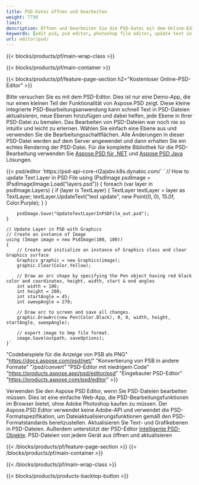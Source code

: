 ```yaml
---
title: PSD-Datei öffnen und bearbeiten
weight: 7730
limit: 
description: Öffnen und bearbeiten Sie die PSD-Datei mit dem Online-Editor
keywords: [edit psd, psd editor, photoshop file editor, update text in psd, update psd, open psd, update text in psd]
url: editor/psd/
---
```


{{< blocks/products/pf/main-wrap-class >}}

{{< blocks/products/pf/main-container >}}

{{< blocks/products/pf/feature-page-section h2="Kostenloser Online-PSD-Editor" >}}
<p>Bitte versuchen Sie es mit dem PSD-Editor. Dies ist nur eine Demo-App, die nur einen kleinen Teil der Funktionalität von Aspose.PSD zeigt. Diese kleine integrierte PSD-Bearbeitungsanwendung kann schnell Text in PSD-Dateien aktualisieren, neue Ebenen hinzufügen und dabei helfen, jede Ebene in Ihrer PSD-Datei zu bemalen. Das Bearbeiten von PSD-Dateien war noch nie so intuitiv und leicht zu erlernen. Wählen Sie einfach eine Ebene aus und verwenden Sie die Bearbeitungsschaltflächen. Alle Änderungen in dieser PSD-Datei werden auf dem Server angewendet und dann erhalten Sie ein echtes Rendering der PSD-Datei. Für die komplette Bibliothek für die PSD-Bearbeitung verwenden Sie <a href="/psd/{{< lang-code >}}net">Aspose.PSD für .NET</a> und <a href="/psd/{{< lang-code >}}java">Aspose PSD Java</a> Lösungen. </p>
{{< psd/editor `https://psd-api-core-rl2ajsbv.k8s.dynabic.com/` 
`	// How to update Text Layer in PSD File
	using (PsdImage psdImage = (PsdImage)Image.Load("layers.psd"))
  	{
		foreach (var layer in psdImage.Layers)
		{
			if (layer is TextLayer)
			{
				TextLayer textLayer = layer as TextLayer;
				textLayer.UpdateText("test update", new Point(0, 0), 15.0f, Color.Purple);
			}
		}

		psdImage.Save("UpdateTextLayerInPSDFile_out.psd");
	}
	
	// Update Layer in PSD with Graphics
	// Create an instance of Image
	using (Image image = new PsdImage(100, 100))
	{
		// Create and initialize an instance of Graphics class and clear Graphics surface
		Graphics graphic = new Graphics(image);
		graphic.Clear(Color.Yellow);

		// Draw an arc shape by specifying the Pen object having red black color and coordinates, height, width, start & end angles                 
		int width = 100;
		int height = 200;
		int startAngle = 45;
		int sweepAngle = 270;

		// Draw arc to screen and save all changes.
		graphic.DrawArc(new Pen(Color.Black), 0, 0, width, height, startAngle, sweepAngle);

		// export image to bmp file format.
		image.Save(outpath, saveOptions);
	}` 
"Codebeispiele für die Anzeige von PSB als PNG"  "https://docs.aspose.com/psd/net/" 
"Konvertierung von PSB in andere Formate"  "/psd/convert" 
"PSD-Editor mit niedrigem Code" "https://products.aspose.app/psd/editor/psd" 
"Eingebauter PSD-Editor" "https://products.aspose.com/psd/editor" >}}
<p>Verwenden Sie den Aspose PSD Editor, wenn Sie PSD-Dateien bearbeiten müssen. Dies ist eine einfache Web-App, die PSD-Bearbeitungsfunktionen im Browser bietet, ohne Adobe Photoshop kaufen zu müssen. Der Aspose.PSD Editor verwendet keine Adobe-API und verwendet die PSD-Formatspezifikation, um Dateiaktualisierungsfunktionen gemäß den PSD-Formatstandards bereitzustellen. Aktualisieren Sie Text- und Grafikebenen in PSD-Dateien. Außerdem unterstützt der PSD-Editor <a href="https://reference.aspose.com/psd/net/aspose.psd.fileformats.psd.layers.smartobjects/smartobjectlayer/">Intelligente PSD-Objekte</a>. PSD-Dateien von jedem Gerät aus öffnen und aktualisieren</p>

{{< /blocks/products/pf/feature-page-section >}}
{{< /blocks/products/pf/main-container >}}


{{< /blocks/products/pf/main-wrap-class >}}

{{< blocks/products/products-backtop-button >}}
